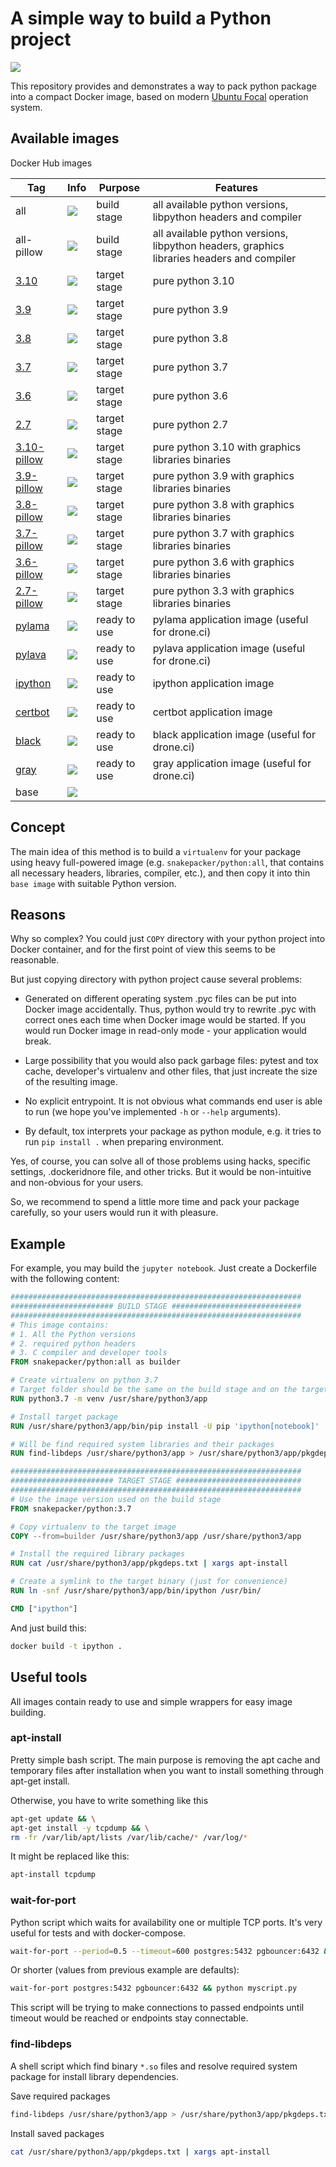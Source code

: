 A simple way to build a Python project
======================================

![](https://github.com/snakepacker/python/raw/master/logo.png)

This repository provides and demonstrates a way to pack python package into a
compact Docker image, based on modern
[Ubuntu Focal](https://releases.ubuntu.com/focal/) operation system.

Available images
----------------

Docker Hub images

Tag      | Info | Purpose | Features
 ------- | ---- | ------- | --------
all      | [![](https://images.microbadger.com/badges/image/snakepacker/python:all.svg)](https://microbadger.com/images/snakepacker/python:all) | build stage | all available python versions, libpython headers and compiler
all-pillow | [![](https://images.microbadger.com/badges/image/snakepacker/python:all-pillow.svg)](https://microbadger.com/images/snakepacker/python:all-pillow) | build stage |  all available python versions, libpython headers, graphics libraries headers and compiler
[3.10](https://docs.python.org/3/whatsnew/3.10.html) | [![](https://images.microbadger.com/badges/image/snakepacker/python:3.10.svg)](https://microbadger.com/images/snakepacker/python:3.10) | target stage | pure python 3.10
[3.9](https://docs.python.org/3/whatsnew/3.9.html) | [![](https://images.microbadger.com/badges/image/snakepacker/python:3.9.svg)](https://microbadger.com/images/snakepacker/python:3.9) | target stage | pure python 3.9
[3.8](https://docs.python.org/3/whatsnew/3.8.html) | [![](https://images.microbadger.com/badges/image/snakepacker/python:3.8.svg)](https://microbadger.com/images/snakepacker/python:3.8) | target stage | pure python 3.8
[3.7](https://docs.python.org/3/whatsnew/3.7.html) | [![](https://images.microbadger.com/badges/image/snakepacker/python:3.7.svg)](https://microbadger.com/images/snakepacker/python:3.7) | target stage | pure python 3.7
[3.6](https://docs.python.org/3/whatsnew/3.6.html) | [![](https://images.microbadger.com/badges/image/snakepacker/python:3.6.svg)](https://microbadger.com/images/snakepacker/python:3.6) | target stage | pure python 3.6
[2.7](https://docs.python.org/2/whatsnew/2.7.html) | [![](https://images.microbadger.com/badges/image/snakepacker/python:2.7.svg)](https://microbadger.com/images/snakepacker/python:2.7) | target stage | pure python 2.7
[3.10-pillow](https://docs.python.org/3/whatsnew/3.10.html) | [![](https://images.microbadger.com/badges/image/snakepacker/python:3.10-pillow.svg)](https://microbadger.com/images/snakepacker/python:3.10-pillow) | target stage | pure python 3.10 with graphics libraries binaries
[3.9-pillow](https://docs.python.org/3/whatsnew/3.9.html) | [![](https://images.microbadger.com/badges/image/snakepacker/python:3.9-pillow.svg)](https://microbadger.com/images/snakepacker/python:3.9-pillow) | target stage | pure python 3.9 with graphics libraries binaries
[3.8-pillow](https://docs.python.org/3/whatsnew/3.8.html) | [![](https://images.microbadger.com/badges/image/snakepacker/python:3.8-pillow.svg)](https://microbadger.com/images/snakepacker/python:3.8-pillow) | target stage | pure python 3.8 with graphics libraries binaries
[3.7-pillow](https://docs.python.org/3/whatsnew/3.7.html) | [![](https://images.microbadger.com/badges/image/snakepacker/python:3.7-pillow.svg)](https://microbadger.com/images/snakepacker/python:3.7-pillow) | target stage | pure python 3.7 with graphics libraries binaries
[3.6-pillow](https://docs.python.org/3/whatsnew/3.6.html) | [![](https://images.microbadger.com/badges/image/snakepacker/python:3.6-pillow.svg)](https://microbadger.com/images/snakepacker/python:3.6-pillow) | target stage | pure python 3.6 with graphics libraries binaries
[2.7-pillow](https://docs.python.org/2/whatsnew/2.7.html) | [![](https://images.microbadger.com/badges/image/snakepacker/python:2.7-pillow.svg)](https://microbadger.com/images/snakepacker/python:2.7-pillow) | target stage | pure python 3.3 with graphics libraries binaries
[pylama](https://pylama.readthedocs.io/en/latest/) | [![](https://images.microbadger.com/badges/image/snakepacker/python:pylama.svg)](https://microbadger.com/images/snakepacker/python:pylama) | ready to use | pylama application image (useful for drone.ci)
[pylava](https://pylavadocs.readthedocs.io/en/latest/) | [![](https://images.microbadger.com/badges/image/snakepacker/python:pylava.svg)](https://microbadger.com/images/snakepacker/python:pylava) | ready to use | pylava application image (useful for drone.ci)
[ipython](https://jupyter.org) | [![](https://images.microbadger.com/badges/image/snakepacker/python:ipython.svg)](https://microbadger.com/images/snakepacker/python:ipython) | ready to use | ipython application image
[certbot](https://certbot.eff.org) | [![](https://images.microbadger.com/badges/image/snakepacker/python:certbot.svg)](https://microbadger.com/images/snakepacker/python:certbot) | ready to use | certbot application image
[black](https://black.readthedocs.io/en/stable/) | [![](https://images.microbadger.com/badges/image/snakepacker/python:black.svg)](https://microbadger.com/images/snakepacker/python:black) | ready to use | black application image (useful for drone.ci)
[gray](https://github.com/dizballanze/gray) | [![](https://images.microbadger.com/badges/image/snakepacker/python:gray.svg)](https://microbadger.com/images/snakepacker/python:gray) | ready to use | gray application image (useful for drone.ci)
base     | [![](https://images.microbadger.com/badges/image/snakepacker/python:base.svg)](https://microbadger.com/images/snakepacker/python:base) | |



Concept
-------

The main idea of this method is to build a `virtualenv` for your package using 
heavy full-powered image (e.g. `snakepacker/python:all`, that contains all 
necessary headers, libraries, compiler, etc.), and then copy it into thin 
`base image` with suitable Python version.

Reasons
-------

Why so complex? You could just `COPY` directory with your python project into 
Docker container, and for the first point of view this seems to be reasonable. 

But just copying directory with python project cause several problems:

- Generated on different operating system .pyc files can be put into Docker 
  image accidentally. Thus, python would try to rewrite .pyc with correct ones 
  each time when Docker image would be started. If you would run Docker image 
  in read-only mode - your application would break.  
   
- Large possibility that you would also pack garbage files: pytest and tox 
  cache, developer's virtualenv and other files, that just increate the size of 
  the resulting image.

- No explicit entrypoint. It is not obvious what commands end user is able to 
  run (we hope you've implemented `-h` or `--help` arguments).
  
- By default, tox interprets your package as python module, e.g. it tries to 
  run `pip install .` when preparing environment.

Yes, of course, you can solve all of those problems using hacks, specific
settings, .dockeridnore file, and other tricks. But it would be non-intuitive 
and non-obvious for your users.

So, we recommend to spend a little more time and pack your package carefully, 
so your users would run it with pleasure.

Example
-------

For example, you may build the `jupyter notebook`. Just create a Dockerfile 
with the following content:

```Dockerfile
#################################################################
####################### BUILD STAGE #############################
#################################################################
# This image contains:
# 1. All the Python versions
# 2. required python headers
# 3. C compiler and developer tools
FROM snakepacker/python:all as builder

# Create virtualenv on python 3.7
# Target folder should be the same on the build stage and on the target stage
RUN python3.7 -m venv /usr/share/python3/app

# Install target package
RUN /usr/share/python3/app/bin/pip install -U pip 'ipython[notebook]'

# Will be find required system libraries and their packages
RUN find-libdeps /usr/share/python3/app > /usr/share/python3/app/pkgdeps.txt

#################################################################
####################### TARGET STAGE ############################
#################################################################
# Use the image version used on the build stage
FROM snakepacker/python:3.7

# Copy virtualenv to the target image
COPY --from=builder /usr/share/python3/app /usr/share/python3/app

# Install the required library packages
RUN cat /usr/share/python3/app/pkgdeps.txt | xargs apt-install

# Create a symlink to the target binary (just for convenience)
RUN ln -snf /usr/share/python3/app/bin/ipython /usr/bin/

CMD ["ipython"]
```

And just build this:
```bash
docker build -t ipython .
```

Useful tools
------------

All images contain ready to use and simple wrappers for easy image building.

### apt-install

Pretty simple bash script. The main purpose is removing the apt cache and temporary files after installation when you want to install something through apt-get install.

Otherwise, you have to write something like this 

```bash
apt-get update && \
apt-get install -y tcpdump && \
rm -fr /var/lib/apt/lists /var/lib/cache/* /var/log/*
```

It might be replaced like this:
```bash
apt-install tcpdump
```

### wait-for-port

Python script which waits for availability one or multiple TCP ports. It's very useful for tests and with docker-compose.

```bash
wait-for-port --period=0.5 --timeout=600 postgres:5432 pgbouncer:6432 && python myscript.py
```
Or shorter (values from previous example are defaults):
```bash
wait-for-port postgres:5432 pgbouncer:6432 && python myscript.py
```

This script will be trying to make connections to passed endpoints until timeout would be reached or endpoints stay connectable.


### find-libdeps

A shell script which find binary `*.so` files and resolve required system package for install library dependencies.

Save required packages
```bash
find-libdeps /usr/share/python3/app > /usr/share/python3/app/pkgdeps.txt
```

Install saved packages
```bash
cat /usr/share/python3/app/pkgdeps.txt | xargs apt-install
```

